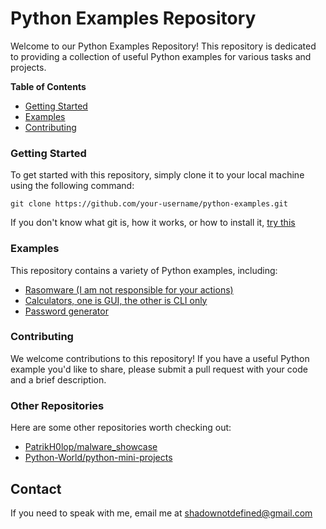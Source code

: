 # Python Examples Repository

Welcome to our Python Examples Repository! This repository is dedicated to providing a collection of useful Python examples for various tasks and projects.

**Table of Contents**

* [Getting Started](#getting-started)
* [Examples](#examples)
* [Contributing](#contributing)

### Getting Started

To get started with this repository, simply clone it to your local machine using the following command:
```
git clone https://github.com/your-username/python-examples.git
```

If you don't know what git is, how it works, or how to install it, [try this](https://git-scm.com/book/en/v2/Getting-Started-Installing-Git)

### Examples

This repository contains a variety of Python examples, including:

* [Rasomware (I am not responsible for your actions)](ransomware/Ransomware%20|%20Documentaion.md)
* [Calculators, one is GUI, the other is CLI only](calculator/Calculator%20|%20Documentation.md)
* [Password generator](password-generator/password-generator%20|%20Documentation.md)

### Contributing

We welcome contributions to this repository! If you have a useful Python example you'd like to share, please submit a pull request with your code and a brief description.

### Other Repositories

Here are some other repositories worth checking out:

* [PatrikH0lop/malware_showcase](https://github.com/PatrikH0lop/malware_showcase)
* [Python-World/python-mini-projects](https://github.com/Python-World/python-mini-projects)

## Contact

If you need to speak with me, email me at shadownotdefined@gmail.com